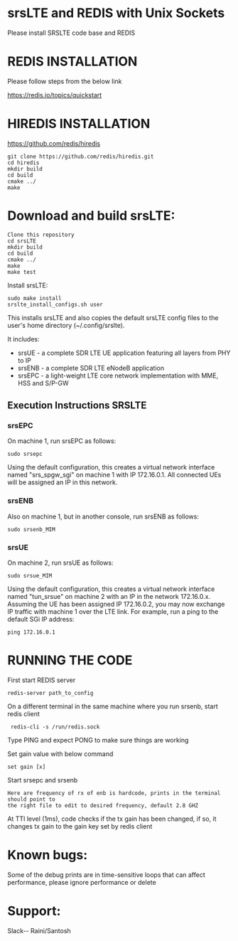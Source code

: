 srsLTE and REDIS with Unix Sockets
========

Please install SRSLTE code base and REDIS 

REDIS INSTALLATION
========

Please follow steps from the below link

https://redis.io/topics/quickstart

HIREDIS INSTALLATION
========

https://github.com/redis/hiredis

```
git clone https://github.com/redis/hiredis.git
cd hiredis
mkdir build
cd build
cmake ../
make
```

Download and build srsLTE: 
========

```
Clone this repository
cd srsLTE
mkdir build
cd build
cmake ../
make
make test
```

Install srsLTE:

```
sudo make install
srslte_install_configs.sh user
```

This installs srsLTE and also copies the default srsLTE config files to
the user's home directory (~/.config/srslte).

It includes:
  * srsUE - a complete SDR LTE UE application featuring all layers from PHY to IP
  * srsENB - a complete SDR LTE eNodeB application 
  * srsEPC - a light-weight LTE core network implementation with MME, HSS and S/P-GW


Execution Instructions SRSLTE
----------------------

### srsEPC

On machine 1, run srsEPC as follows:

```
sudo srsepc
```

Using the default configuration, this creates a virtual network interface
named "srs_spgw_sgi" on machine 1 with IP 172.16.0.1. All connected UEs
will be assigned an IP in this network.

### srsENB

Also on machine 1, but in another console, run srsENB as follows:

```
sudo srsenb_MIM
```

### srsUE

On machine 2, run srsUE as follows:

```
sudo srsue_MIM
```

Using the default configuration, this creates a virtual network interface
named "tun_srsue" on machine 2 with an IP in the network 172.16.0.x.
Assuming the UE has been assigned IP 172.16.0.2, you may now exchange
IP traffic with machine 1 over the LTE link. For example, run a ping to 
the default SGi IP address:

```
ping 172.16.0.1
```

RUNNING THE CODE
========
First start REDIS server 

```
redis-server path_to_config
```

On a different terminal in the same machine where you run srsenb, start redis client

```
 redis-cli -s /run/redis.sock
````

Type PING and expect PONG to make sure things are working

Set gain value with below command 

```
set gain [x]

```

Start srsepc and srsenb

```
Here are frequency of rx of enb is hardcode, prints in the terminal should point to 
the right file to edit to desired frequency, default 2.8 GHZ

```

At TTI level (1ms), code checks if the tx gain has been changed, if so, it changes tx gain to the gain key set by redis client


Known bugs: 
========
Some of the debug prints are in time-sensitive loops that can affect performance, please ignore performance or delete

Support:
=====
Slack-- Raini/Santosh



